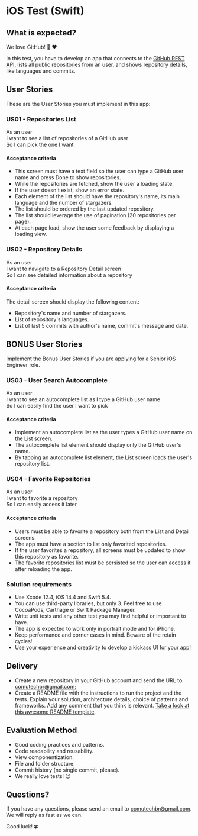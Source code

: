 # iOS Test (Swift)

## What is expected?

We love GitHub! 🐙 ❤️ 

In this test, you have to develop an app that connects to the [GitHub REST API](https://docs.github.com/en/rest), lists all public repositories from an user, and shows repository details, like languages and commits.

## User Stories

These are the User Stories you must implement in this app:

### US01 - Repositories List

As an user<br>
I want to see a list of repositories of a GitHub user<br>
So I can pick the one I want

#### Acceptance criteria

- This screen must have a text field so the user can type a GitHub user name and press Done to show repositories.
- While the repositories are fetched, show the user a loading state.
- If the user doesn't exist, show an error state.
- Each element of the list should have the repository's name, its main language and the number of stargazers.
- The list should be ordered by the last updated repository.
- The list should leverage the use of pagination (20 repositories per page).
- At each page load, show the user some feedback by displaying a loading view. 

### US02 - Repository Details

As an user<br>
I want to navigate to a Repository Detail screen<br>
So I can see detailed information about a repository

#### Acceptance criteria

The detail screen should display the following content:

- Repository's name and number of stargazers.
- List of repository's languages.
- List of last 5 commits with author's name, commit's message and date.

## BONUS User Stories

Implement the Bonus User Stories if you are applying for a Senior iOS Engineer role. 

### US03 - User Search Autocomplete

As an user<br>
I want to see an autocomplete list as I type a GitHub user name<br>
So I can easily find the user I want to pick

#### Acceptance criteria

- Implement an autocomplete list as the user types a GitHub user name on the List screen.
- The autocomplete list element should display only the GitHub user's name.
- By tapping an autocomplete list element, the List screen loads the user's repository list.

### US04 - Favorite Repositories

As an user<br>
I want to favorite a repository<br>
So I can easily access it later

#### Acceptance criteria

- Users must be able to favorite a repository both from the List and Detail screens.
- The app must have a section to list only favorited repositories. 
- If the user favorites a repository, all screens must be updated to show this repository as favorite.
- The favorite repositories list must be persisted so the user can access it after reloading the app.

### Solution requirements

- Use Xcode 12.4, iOS 14.4 and Swift 5.4.
- You can use third-party libraries, but only 3. Feel free to use CocoaPods, Carthage or Swift Package Manager.
- Write unit tests and any other test you may find helpful or important to have.
- The app is expected to work only in portrait mode and for iPhone.
- Keep performance and corner cases in mind. Beware of the retain cycles!
- Use your experience and creativity to develop a kickass UI for your app!

## Delivery
- Create a new repository in your GitHub account and send the URL to comutechbr@gmail.com;
- Create a README file with the instructions to run the project and the tests. Explain your solution, architecture details, choice of patterns and frameworks. Add any comment that you think is relevant. [Take a look at this awesome README template](https://github.com/elsewhencode/project-guidelines/blob/master/README.sample.md).

## Evaluation Method

- Good coding practices and patterns.
- Code readability and reusability.
- View componentization.
- File and folder structure.
- Commit history (no single commit, please).
- We really love tests! 😉

## Questions?
If you have any questions, please send an email to comutechbr@gmail.com. We will reply as fast as we can. 

Good luck! 🍀

